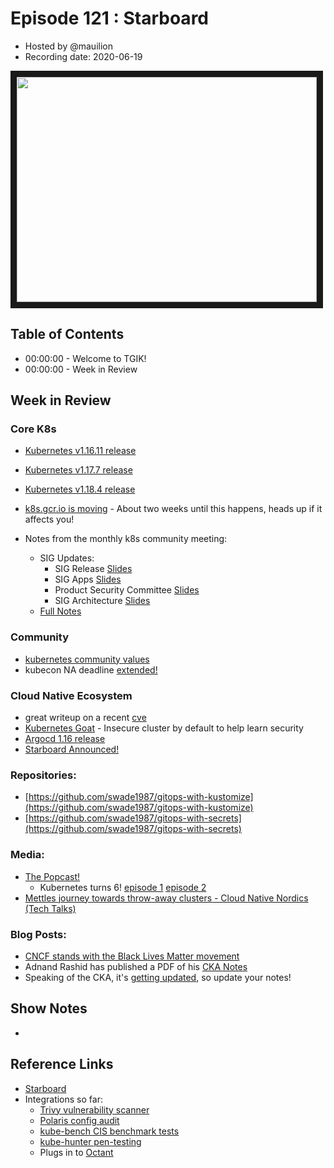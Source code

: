 # Episode 121 : Starboard

- Hosted by @mauilion
- Recording date: 2020-06-19

<!--- Thumbnailed embed of the video, n8Xo_ghCIOSY is the video id from the youtube url --->

<a href="https://www.youtube.com/watch?v=P_QZtZJAZyU
" target="_blank"><img src="http://img.youtube.com/vi/P_QZtZJAZyU/hqdefault.jpg" width="480" height="360" border="10" /></a>

## Table of Contents 

- 00:00:00 - Welcome to TGIK!
- 00:00:00 - Week in Review

## Week in Review

### Core K8s
- [Kubernetes v1.16.11 release](https://github.com/kubernetes/kubernetes/blob/master/CHANGELOG/CHANGELOG-1.16.md/#v11611)
- [Kubernetes v1.17.7 release](https://github.com/kubernetes/kubernetes/blob/master/CHANGELOG/CHANGELOG-1.17.md/#v1177)
- [Kubernetes v1.18.4 release](https://github.com/kubernetes/kubernetes/blob/master/CHANGELOG/CHANGELOG-1.18.md#v1184)

- [k8s.gcr.io is moving](https://groups.google.com/forum/#!topic/kubernetes-dev/MkXnkTSJ_vs) - About two weeks until this happens, heads up if it affects you!
- Notes from the monthly k8s community meeting:
    - SIG Updates:
      - SIG Release [Slides](https://docs.google.com/presentation/d/1VuS06RJWccA8ceSlu5a3hIIsVb2mge6Zz5YDpxHiBFY/edit#slide=id.g401c104a3c_0_0)
      - SIG Apps  [Slides](https://docs.google.com/presentation/d/18UcJQs3ThW6Vdgl_mdc1984uU16GwuIhuD0Pujl42xU/edit?usp=sharing)
      - Product Security Committee [Slides](https://docs.google.com/presentation/d/1TJQevF8wLRsjVRNQuUiRgwI5EO2mdt03RfifYwDoGrc/preview)
      - SIG Architecture [Slides](https://docs.google.com/presentation/d/1NytMrpVYKzFo7rLcEEHnFl8zOx05fnjs3xBSZXVE0nI/edit#slide=id.g401c104a3c_0_0)
    - [Full Notes](https://discuss.kubernetes.io/t/kubernetes-community-meeting-notes/35/78)

### Community
- [kubernetes community values](https://github.com/kubernetes/community/blob/master/values.md)
- kubecon NA deadline [extended!](https://events.linuxfoundation.org/kubecon-cloudnativecon-north-america/program/cfp/)

### Cloud Native Ecosystem
- great writeup on a recent [cve](https://medium.com/@BreizhZeroDayHunters/when-its-not-only-about-a-kubernetes-cve-8f6b448eafa8)
- [Kubernetes Goat](https://github.com/madhuakula/kubernetes-goat) - Insecure cluster by default to help learn security
- [Argocd 1.16 release](https://blog.argoproj.io/argo-cd-v1-6-democratizing-gitops-with-gitops-engine-5a17cfc87d62)
- [Starboard Announced!](https://blog.aquasec.com/starboard-kubernetes-tools)

### Repositories:
- [https://github.com/swade1987/gitops-with-kustomize](https://github.com/swade1987/gitops-with-kustomize)
- [https://github.com/swade1987/gitops-with-secrets](https://github.com/swade1987/gitops-with-secrets)

### Media: 
- [The Popcast!](https://twitter.com/PopcastPop)
    - Kubernetes turns 6! [episode 1](https://www.youtube.com/watch?v=EnVJ2lwaADw) [episode 2](https://www.youtube.com/watch?v=BdziTqhrGeo)
- [Mettles journey towards throw-away clusters - Cloud Native Nordics (Tech Talks)](https://www.youtube.com/watch?v=zSKCHZ3wpFM)


### Blog Posts:
- [CNCF stands with the Black Lives Matter movement](https://www.cncf.io/blog/2020/06/11/statement-from-cncf-general-manager-priyanka-sharma-on-the-black-lives-matter-movement/)
- Adnand Rashid has published a PDF of his [CKA Notes](https://drive.google.com/file/d/1RhPULD1IAVgCo1KD857iCoaNKuJjQKa1/view)
- Speaking of the CKA, it's [getting updated](https://training.linuxfoundation.org/cka-program-changes-2020/), so update your notes!



## Show Notes
-

## Reference Links
- [Starboard](https://github.com/aquasecurity/starboard) 
- Integrations so far:
  - [Trivy vulnerability scanner](https://github.com/aquasecurity/trivy)
  - [Polaris config audit](https://github.com/fairwindsops/polaris)
  - [kube-bench CIS benchmark tests](https://github.com/aquasecurity/kube-bench)
  - [kube-hunter pen-testing](https://github.com/aquasecurity/kube-hunter)
  - Plugs in to [Octant](https://octant.dev)
